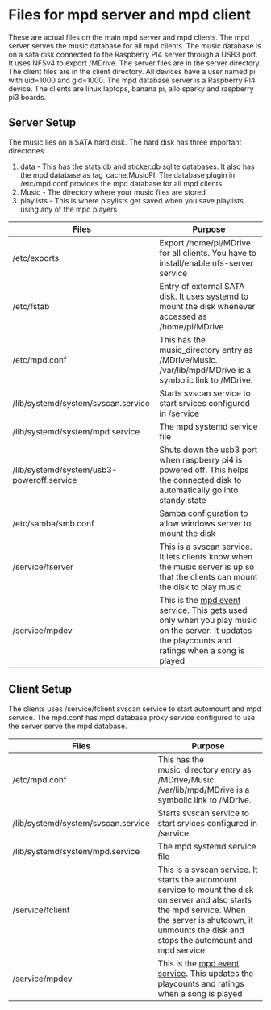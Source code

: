 # Files for mpd server and mpd client

These are actual files on the main mpd server and mpd clients. The mpd server serves the music database for all mpd clients. The music database is on a sata disk connected to the Raspberry PI4 server through a USB3 port. It uses NFSv4 to export /MDrive. The server files are in the server directory. The client files are in the client directory. All devices have a user named pi with uid=1000 and gid=1000. The mpd database server is a Raspberry PI4 device. The clients are linux laptops, banana pi, allo sparky and raspberry pi3 boards.

## Server Setup

The music lies on a SATA hard disk. The hard disk has three important directories

1. data - This has the stats.db and sticker.db sqlite databases. It also has the mpd database as tag\_cache.MusicPI. The database plugin in /etc/mpd.conf provides the mpd database for all mpd clients
2. Music - The directory where your music files are stored
3. playlists - This is where playlists get saved when you save playlists using any of the mpd players

Files|Purpose
-----|-------
/etc/exports|Export /home/pi/MDrive for all clients. You have to install/enable nfs-server service
/etc/fstab|Entry of external SATA disk. It uses systemd to mount the disk whenever accessed as /home/pi/MDrive
/etc/mpd.conf|This has the music_directory entry as /MDrive/Music. /var/lib/mpd/MDrive is a symbolic link to /MDrive.
/lib/systemd/system/svscan.service|Starts svscan service to start srvices configured in /service
/lib/systemd/system/mpd.service|The mpd systemd service file
/lib/systemd/system/usb3-poweroff.service|Shuts down the usb3 port when raspberry pi4 is powered off. This helps the connected disk to automatically go into standy state
/etc/samba/smb.conf|Samba configuration to allow windows server to mount the disk
/service/fserver|This is a svscan service. It lets clients know when the music server is up so that the clients can mount the disk to play music
/service/mpdev|This is the [mpd event service](https://github.com/mbhangui/mpdev). This gets used only when you play music on the server. It updates the playcounts and ratings when a song is played

## Client Setup

The clients uses /service/fclient svscan service to start automount and mpd service. The mpd.conf has mpd database proxy service configured to use the server serve the mpd database.

Files|Purpose
-----|-------
/etc/mpd.conf|This has the music_directory entry as /MDrive/Music. /var/lib/mpd/MDrive is a symbolic link to /MDrive.
/lib/systemd/system/svscan.service|Starts svscan service to start srvices configured in /service
/lib/systemd/system/mpd.service|The mpd systemd service file
/service/fclient|This is a svscan service. It starts the automount service to mount the disk on server and also starts the mpd service. When the server is shutdown, it unmounts the disk and stops the automount and mpd service
/service/mpdev|This is the [mpd event service](https://github.com/mbhangui/mpdev). This updates the playcounts and ratings when a song is played
